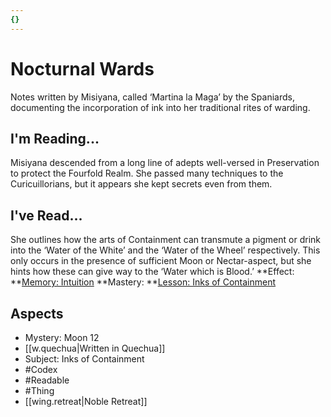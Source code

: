```yaml
---
{}
---
```

# Nocturnal Wards
Notes written by Misiyana, called ‘Martina la Maga’ by the Spaniards, documenting the incorporation of ink into her traditional rites of warding.
## I'm Reading...
Misiyana descended from a long line of adepts well-versed in Preservation to protect the Fourfold Realm. She passed many techniques to the Curicuillorians, but it appears she kept secrets even from them.
## I've Read...
She outlines how the arts of Containment can transmute a pigment or drink into the ‘Water of the White’ and the ‘Water of the Wheel’ respectively. This only occurs in the presence of sufficient Moon or Nectar-aspect, but she hints how these can give way to the ‘Water which is Blood.’
**Effect: **[Memory: Intuition](https://uadaf.theevilroot.xyz/rowenarium/element/mem.intuition)
**Mastery: **[Lesson: Inks of Containment](https://uadaf.theevilroot.xyz/rowenarium/element/x.inksofcontainment)
## Aspects
- Mystery: Moon 12
- [[w.quechua|Written in Quechua]]
- Subject: Inks of Containment
- #Codex
- #Readable
- #Thing
- [[wing.retreat|Noble Retreat]]